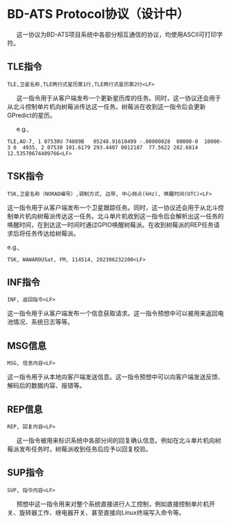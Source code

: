 # **BD-ATS Protocol协议（设计中）**
`	`这一协议为BD-ATS项目系统中各部分相互通信的协议，均使用ASCII可打印字符。

## **TLE指令**
    TLE,卫星名称,TLE两行式星历第1行,TLE两行式星历第2行<LF>

`	`这一指令用于从客户端发布一个更新星历库的任务。同时，这一协议还会用于从北斗控制单片机向树莓派传达这一任务。树莓派在收到这一指令后会更新GPredict的星历。

`	`e.g., 

    TLE,AO-7, 1 07530U 74089B   05248.91610499 -.00000028  00000-0  10000-3 0  4935, 2 07530 101.6179 293.4407 0012187  77.5622 282.6814 12.53570674409766<LF>

## **TSK指令**
    TSK,卫星名称（NORAD编号）,调制方式, 边带, 中心频点(kHz), 唤醒时间(UTC)<LF>


这一指令用于从客户端发布一个卫星跟踪任务。同时，这一协议还会用于从北斗控制单片机向树莓派传达这一任务。北斗单片机收到这一指令后会解析出这一任务的唤醒时间，在到达这一时间时通过GPIO唤醒树莓派。在收到树莓派的REP任务请求后将任务传达给树莓派。

e.g., 

    TSK, WAWAROUSat, FM, 114514, 202306232200<LF>

## **INF指令**
    
    INF, 返回指令<LF>



这一指令用于从客户端发布一个信息获取请求。这一指令预想中可以被用来返回电池情况、系统日志等等。
## **MSG信息**
    MSG, 信息内容<LF>

这一指令用于从本地向客户端发送信息。这一指令预想中可以向客户端发送反馈、解码后的数据内容、报错等。
## **REP信息**
    REP, 回复内容<LF>

`	`这一指令被用来标识系统中各部分间的回复确认信息。例如在北斗单片机向树莓派发布任务时，树莓派收到任务后应予以回复校验。
## **SUP指令**

    SUP, 指令内容<LF>



`	`预想中这一指令用来对整个系统直接进行人工控制，例如直接控制单片机开关、旋转器工作、继电器开关、甚至直接向Linux终端写入命令等。
